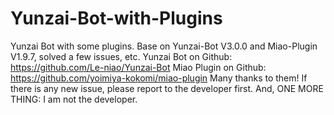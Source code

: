 # Yunzai-Bot-with-Plugins
Yunzai Bot with some plugins. Base on Yunzai-Bot V3.0.0 and Miao-Plugin V1.9.7, solved a few issues, etc.
Yunzai Bot on Github: https://github.com/Le-niao/Yunzai-Bot
Miao Plugin on Github: https://github.com/yoimiya-kokomi/miao-plugin
Many thanks to them!
If there is any new issue, please report to the developer first. 
And, ONE MORE THING: I am not the developer. 
